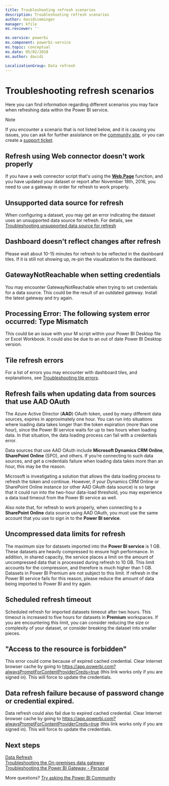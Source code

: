 ```yaml
---
title: Troubleshooting refresh scenarios
description: Troubleshooting refresh scenarios
author: davidiseminger
manager: kfile
ms.reviewer: ''

ms.service: powerbi
ms.component: powerbi-service
ms.topic: conceptual
ms.date: 05/02/2018
ms.author: davidi

LocalizationGroup: Data refresh
---
```

# Troubleshooting refresh scenarios
Here you can find information regarding different scenarios you may face when refreshing data within the Power BI service.

> [!NOTE]
> If you encounter a scenario that is not listed below, and it is causing you issues, you can ask for further assistance on the [community site](http://community.powerbi.com/), or you can create a [support ticket](https://powerbi.microsoft.com/support/).
> 
> 

## Refresh using Web connector doesn't work properly
If you have a web connector script that's using the [**Web.Page**](https://msdn.microsoft.com/library/mt260924.aspx) function, and you have updated your dataset or report after  November 18th, 2016, you need to use a gateway in order for refresh to work properly.

## Unsupported data source for refresh
When configuring a dataset, you may get an error indicating the dataset uses an unsupported data source for refresh. For details, see
[Troubleshooting unsupported data source for refresh](service-admin-troubleshoot-unsupported-data-source-for-refresh.md)

## Dashboard doesn't reflect changes after refresh
Please wait about 10-15 minutes for refresh to be reflected in the dashboard tiles.  If it is still not showing up, re-pin the visualization to the dashboard.

## GatewayNotReachable when setting credentials
You may encounter GatewayNotReachable when trying to set credentials for a data source. This could be the result of an outdated gateway.  Install the latest gateway and try again.

## Processing Error: The following system error occurred: Type Mismatch
This could be an issue with your M script within your Power BI Desktop file or Excel Workbook.  It could also be due to an out of date Power BI Desktop version.

## Tile refresh errors
For a list of errors you may encounter with dashboard tiles, and explanations, see [Troubleshooting tile errors](refresh-troubleshooting-tile-errors.md).

## Refresh fails when updating data from sources that use AAD OAuth
The Azure Active Director (**AAD**) OAuth token, used by many different data sources, expires in approximately one hour. You can run into situations where loading data takes longer than the token expiration (more than one hour), since the Power BI service waits for up to two hours when loading data. In that situation, the data loading process can fail with a credentials error.

Data sources that use AAD OAuth include **Microsoft Dynamics CRM Online**, **SharePoint Online** (SPO), and others. If you’re connecting to such data sources, and get a credentials failure when loading data takes more than an hour, this may be the reason.

Microsoft is investigating a solution that allows the data loading process to refresh the token and continue. However, if your Dynamics CRM Online or SharePoint Online instance (or other AAD OAuth data source) is so large that it could run into the two-hour data-load threshold, you may experience a data load timeout from the Power BI service as well.

Also note that, for refresh to work properly, when connecting to a **SharePoint Online** data source using AAD OAuth, you must use the same account that you use to sign in to the **Power BI service**.

## Uncompressed data limits for refresh
The maximum size for datasets imported into the **Power BI service** is 1 GB. These datasets are heavily compressed to ensure high performance. In addition, in shared capacity, the service places a limit on the amount of uncompressed data that is processed during refresh to 10 GB. This limit accounts for the compression, and therefore is much higher than 1 GB. Datasets in Power BI Premium are not subject to this limit. If refresh in the Power BI service fails for this reason, please reduce the amount of data being imported to Power BI and try again.

## Scheduled refresh timeout
Scheduled refresh for imported datasets timeout after two hours. This timeout is increased to five hours for datasets in **Premium** workspaces. If you are encountering this limit, you can consider reducing the size or complexity of your dataset, or consider breaking the dataset into smaller pieces.

## "Access to the resource is forbidden"  
This error could come because of expired cached credential. Clear Internet browser cache by going to https://app.powerbi.com?alwaysPromptForContentProviderCreds=true (this link works only if you are signed in). This will force to update the credentials. 
	
	
## Data refresh failure because of password change or credential expired. 
Data refresh could also fail due to expired cached credential. Clear Internet browser cache by going to https://app.powerbi.com?alwaysPromptForContentProviderCreds=true (this link works only if you are signed in). This will force to update the credentials.


## Next steps
[Data Refresh](refresh-data.md)  
[Troubleshooting the On-premises data gateway](service-gateway-onprem-tshoot.md)  
[Troubleshooting the Power BI Gateway - Personal](service-admin-troubleshooting-power-bi-personal-gateway.md)  

More questions? [Try asking the Power BI Community](http://community.powerbi.com/)

